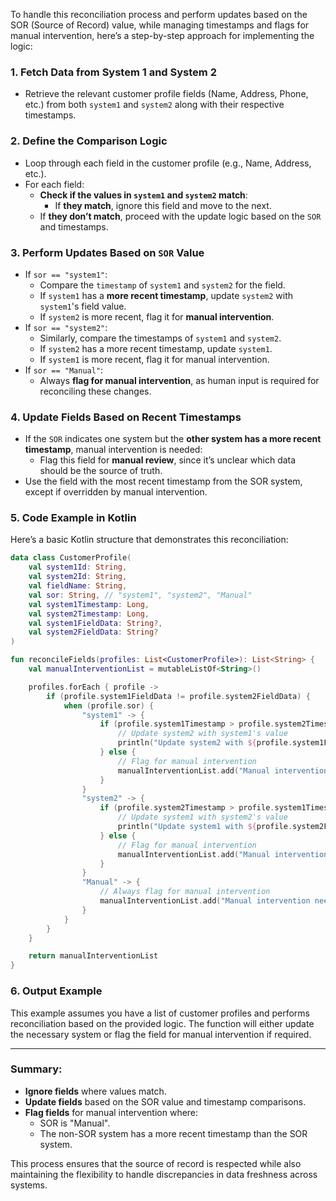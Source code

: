 To handle this reconciliation process and perform updates based on the SOR (Source of Record) value, while managing timestamps and flags for manual intervention, here’s a step-by-step approach for implementing the logic:

### 1. **Fetch Data from System 1 and System 2**
   - Retrieve the relevant customer profile fields (Name, Address, Phone, etc.) from both `system1` and `system2` along with their respective timestamps.

### 2. **Define the Comparison Logic**
   - Loop through each field in the customer profile (e.g., Name, Address, etc.).
   - For each field:
     - **Check if the values in `system1` and `system2` match**:
       - If **they match**, ignore this field and move to the next.
     - If **they don’t match**, proceed with the update logic based on the `SOR` and timestamps.

### 3. **Perform Updates Based on `SOR` Value**
   - If `sor == "system1"`:
     - Compare the `timestamp` of `system1` and `system2` for the field.
     - If `system1` has a **more recent timestamp**, update `system2` with `system1`'s field value.
     - If `system2` is more recent, flag it for **manual intervention**.
   - If `sor == "system2"`:
     - Similarly, compare the timestamps of `system1` and `system2`.
     - If `system2` has a more recent timestamp, update `system1`.
     - If `system1` is more recent, flag it for manual intervention.
   - If `sor == "Manual"`:
     - Always **flag for manual intervention**, as human input is required for reconciling these changes.

### 4. **Update Fields Based on Recent Timestamps**
   - If the `SOR` indicates one system but the **other system has a more recent timestamp**, manual intervention is needed:
     - Flag this field for **manual review**, since it’s unclear which data should be the source of truth.
   - Use the field with the most recent timestamp from the SOR system, except if overridden by manual intervention.

### 5. **Code Example in Kotlin**
Here’s a basic Kotlin structure that demonstrates this reconciliation:

```kotlin
data class CustomerProfile(
    val system1Id: String,
    val system2Id: String,
    val fieldName: String,
    val sor: String, // "system1", "system2", "Manual"
    val system1Timestamp: Long,
    val system2Timestamp: Long,
    val system1FieldData: String?,
    val system2FieldData: String?
)

fun reconcileFields(profiles: List<CustomerProfile>): List<String> {
    val manualInterventionList = mutableListOf<String>()

    profiles.forEach { profile ->
        if (profile.system1FieldData != profile.system2FieldData) {
            when (profile.sor) {
                "system1" -> {
                    if (profile.system1Timestamp > profile.system2Timestamp) {
                        // Update system2 with system1's value
                        println("Update system2 with ${profile.system1FieldData} for field ${profile.fieldName}")
                    } else {
                        // Flag for manual intervention
                        manualInterventionList.add("Manual intervention needed for field ${profile.fieldName}")
                    }
                }
                "system2" -> {
                    if (profile.system2Timestamp > profile.system1Timestamp) {
                        // Update system1 with system2's value
                        println("Update system1 with ${profile.system2FieldData} for field ${profile.fieldName}")
                    } else {
                        // Flag for manual intervention
                        manualInterventionList.add("Manual intervention needed for field ${profile.fieldName}")
                    }
                }
                "Manual" -> {
                    // Always flag for manual intervention
                    manualInterventionList.add("Manual intervention needed for field ${profile.fieldName}")
                }
            }
        }
    }

    return manualInterventionList
}
```

### 6. **Output Example**
This example assumes you have a list of customer profiles and performs reconciliation based on the provided logic. The function will either update the necessary system or flag the field for manual intervention if required.

---

### Summary:
- **Ignore fields** where values match.
- **Update fields** based on the SOR value and timestamp comparisons.
- **Flag fields** for manual intervention where:
  - SOR is "Manual".
  - The non-SOR system has a more recent timestamp than the SOR system.

This process ensures that the source of record is respected while also maintaining the flexibility to handle discrepancies in data freshness across systems.
